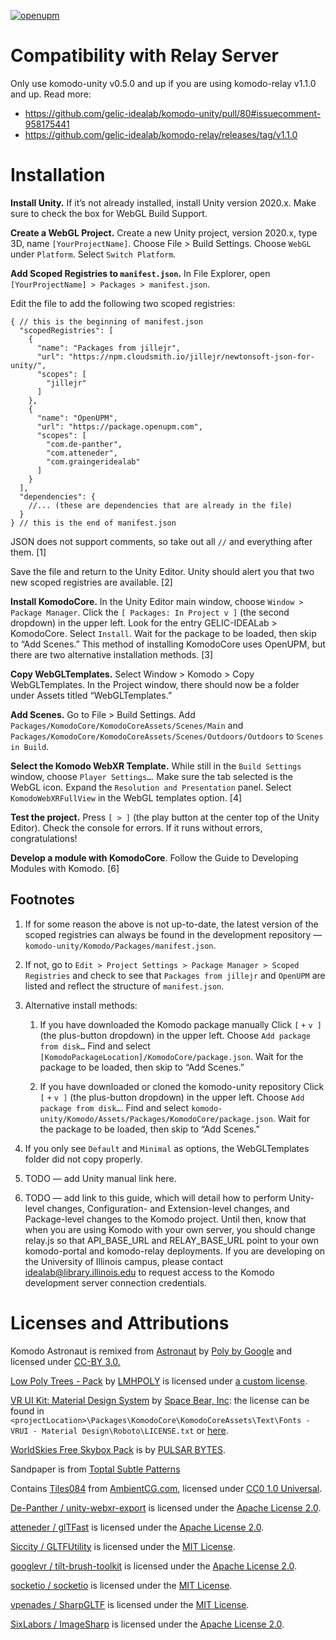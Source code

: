 [![openupm](https://img.shields.io/npm/v/com.graingeridealab.komodo?label=openupm&registry_uri=https://package.openupm.com)](https://openupm.com/packages/com.graingeridealab.komodo/)

# Compatibility with Relay Server

Only use komodo-unity v0.5.0 and up if you are using komodo-relay v1.1.0 and up. Read more: 
* https://github.com/gelic-idealab/komodo-unity/pull/80#issuecomment-958175441
* https://github.com/gelic-idealab/komodo-relay/releases/tag/v1.1.0

# Installation

**Install Unity.** If it’s not already installed, install Unity version 2020.x. Make sure to check the box for WebGL Build Support.

**Create a WebGL Project.** Create a new Unity project, version 2020.x, type 3D, name `[YourProjectName]`. Choose File > Build Settings. Choose `WebGL` under `Platform`. Select `Switch Platform`.

**Add Scoped Registries to `manifest.json`.** In File Explorer, open `[YourProjectName] > Packages > manifest.json`.

Edit the file to add the following two scoped registries: 

    { // this is the beginning of manifest.json  
      "scopedRegistries": [
        {
          "name": "Packages from jillejr",
          "url": "https://npm.cloudsmith.io/jillejr/newtonsoft-json-for-unity/",
          "scopes": [
            "jillejr"
          ]
        },
        {
          "name": "OpenUPM",
          "url": "https://package.openupm.com",
          "scopes": [
            "com.de-panther",
            "com.atteneder",
            "com.graingeridealab"
          ]
        }
      ],
      "dependencies": {
        //... (these are dependencies that are already in the file)
      }
    } // this is the end of manifest.json

JSON does not support comments, so take out all  `//` and everything after them. [1]

Save the file and return to the Unity Editor. Unity should alert you that two new scoped registries are available. [2]

**Install KomodoCore.** In the Unity Editor main window, choose `Window > Package Manager`. Click the  `[ Packages: In Project v ]` (the second dropdown) in the upper left. Look for the entry GELIC-IDEALab > KomodoCore. Select `Install`. Wait for the package to be loaded, then skip to “Add Scenes.” This method of installing KomodoCore uses OpenUPM, but there are two alternative installation methods. [3]

**Copy WebGLTemplates.** Select Window > Komodo > Copy WebGLTemplates. In the Project window, there should now be a folder under Assets titled “WebGLTemplates.” 

**Add Scenes.** Go to File > Build Settings. Add `Packages/KomodoCore/KomodoCoreAssets/Scenes/Main` and `Packages/KomodoCore/KomodoCoreAssets/Scenes/Outdoors/Outdoors` to `Scenes in Build`.

**Select the Komodo WebXR Template.** While still in the `Build Settings` window, choose `Player Settings…`. Make sure the tab selected is the WebGL icon. Expand the `Resolution and Presentation` panel. Select `KomodoWebXRFullView` in the WebGL templates option. [4]

**Test the project.** Press `[ > ]` (the play button at the center top of the Unity Editor). Check the console for errors. If it runs without errors, congratulations!

**Develop a module with KomodoCore**. Follow the Guide to Developing Modules with Komodo. [6]

##  Footnotes

1. If for some reason the above is not up-to-date, the latest version of the scoped registries can always be found in the development repository — `komodo-unity/Komodo/Packages/manifest.json`.

2. If not, go to `Edit > Project Settings > Package Manager > Scoped Registries` and check to see that `Packages from jillejr` and `OpenUPM` are listed and reflect the structure of `manifest.json`.

3. Alternative install methods: 

    1. If you have downloaded the Komodo package manually
    Click `[` `+` `v ]` (the plus-button dropdown) in the upper left. Choose `Add package from disk…` Find and select `[KomodoPackageLocation]/KomodoCore/package.json`. Wait for the package to be loaded, then skip to “Add Scenes.”
    
    1. If you have downloaded or cloned the komodo-unity repository
    Click `[` `+` `v ]` (the plus-button dropdown) in the upper left. Choose `Add package from disk…`. Find and select `komodo-unity/Komodo/Assets/Packages/KomodoCore/package.json`. Wait for the package to be loaded, then skip to “Add Scenes.”

4. If you only see `Default` and `Minimal` as options, the WebGLTemplates folder did not copy properly. 

5. TODO — add Unity manual link here. 

6. TODO — add link to this guide, which will detail how to perform Unity-level changes, Configuration- and Extension-level changes, and Package-level changes to the Komodo project. Until then, know that when you are using Komodo with your own server, you should change relay.js so that API_BASE_URL and RELAY_BASE_URL point to your own komodo-portal and komodo-relay deployments. If you are developing on the University of Illinois campus, please contact idealab@library.illinois.edu to request access to the Komodo development server connection credentials.

# Licenses and Attributions

Komodo Astronaut is remixed from <a href="https://poly.google.com/view/dLHpzNdygsg">Astronaut</a> by <a href="https://poly.google.com/user/4aEd8rQgKu2">Poly by Google</a> and licensed under <a href="https://creativecommons.org/licenses/by/3.0/legalcode">CC-BY 3.0.</a>

<a href="https://assetstore.unity.com/packages/3d/vegetation/trees/low-poly-trees-pack-73954#description">Low Poly Trees - Pack</a> by <a href="https://www.lmhpoly.com/">LMHPOLY</a> is licensed under <a href="https://www.mediafire.com/file/ejr7fqerjftpfyt/License.pdf/file">a custom license</a>.

[VR UI Kit: Material Design System](https://assetstore.unity.com/packages/tools/gui/vr-ui-kit-material-design-system-135769#content) by [Space Bear, Inc](https://spacebearinc.com/): the license can be found in `<projectLocation>\Packages\KomodoCore\KomodoCoreAssets\Text\Fonts - VRUI - Material Design\Roboto\LICENSE.txt` or [here](https://github.com/gelic-idealab/komodo-unity/blob/master/Komodo/Assets/Packages/KomodoCore/Samples~/KomodoCoreAssets/Text/Fonts%20-%20VRUI%20-%20Material%20Design/Roboto/LICENSE.txt).

[WorldSkies Free Skybox Pack](https://assetstore.unity.com/packages/2d/textures-materials/sky/worldskies-free-skybox-pack-86517#description) is by [PULSAR BYTES](https://www.pulsarbytes.com/).

Sandpaper is from [Toptal Subtle Patterns](https://subtlepatterns.com)

Contains [Tiles084](ambientCG.com/a/Tiles084) from [AmbientCG.com](https://help.ambientcg.com/01-General/Licensing.html), licensed under [CC0 1.0 Universal](https://creativecommons.org/publicdomain/zero/1.0/).

[De-Panther / unity-webxr-export](https://github.com/De-Panther/unity-webxr-export/) is licensed under the [Apache License 2.0](https://github.com/De-Panther/unity-webxr-export/blob/master/LICENSE).

[atteneder / glTFast](https://github.com/atteneder/glTFast) is licensed under the [Apache License 2.0](https://github.com/atteneder/glTFast/blob/main/LICENSE.md).

[Siccity / GLTFUtility](https://github.com/Siccity/GLTFUtility) is licensed under the [MIT License](https://github.com/Siccity/GLTFUtility/blob/master/LICENSE.md).

[googlevr / tilt-brush-toolkit](https://github.com/googlevr/tilt-brush-toolkit/) is licensed under the [Apache License 2.0](https://github.com/googlevr/tilt-brush-toolkit/blob/master/LICENSE).

[socketio / socketio](https://github.com/socketio/socket.io) is licensed under the [MIT License](https://github.com/socketio/socket.io/blob/master/LICENSE).

[vpenades / SharpGLTF](https://github.com/vpenades/SharpGLTF) is licensed under the [MIT License](https://github.com/vpenades/SharpGLTF/blob/master/LICENSE).

[SixLabors / ImageSharp](https://github.com/SixLabors/ImageSharp) is licensed under the [Apache License 2.0](https://github.com/SixLabors/ImageSharp/blob/master/LICENSE).
